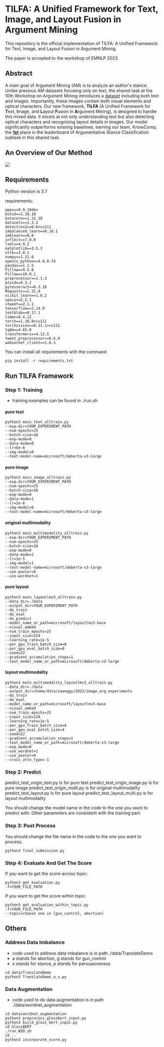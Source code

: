 # TILFA: A Unified Framework for Text, Image, and Layout Fusion in Argument Mining

This repository is the official implementation of TILFA: A Unified Framework for Text, Image, and Layout Fusion in Argument Mining.

The paper is accepted to the workshop of EMNLP 2023.

## Abstract

A main goal of Argument Mining (AM) is to analyze an author's stance. 
Unlike previous AM datasets focusing only on text, 
the shared task at the 10th Workshop on Argument Mining 
introduces a [dataset](https://aclanthology.org/2022.argmining-1.1.pdf) including both text and images. 
Importantly, these images contain both visual elements 
and optical characters. Our new framework, **TILFA** 
(A Unified Framework for **T**ext, **I**mage, and **L**ayout **F**usion 
in **A**rgument Mining), is designed to handle this mixed data. It 
excels at not only understanding text but also detecting optical 
characters and recognizing layout details in images.
Our model significantly outperforms existing baselines, 
earning our team, KnowComp, the [**1st**](https://imagearg.github.io/) place in the leaderboard
of Argumentative Stance Classification subtask in this shared task.


## An Overview of Our Method

 ![](./method_figure.png)

## Requirements

Python version is 3.7

requirements:
```
apex==0.9.10dev
boto3==1.28.10
botocore==1.31.10
datasets==2.3.2
detectron2==0.6+cu111
imbalanced_learn==0.10.1
imblearn==0.0
inflect==7.0.0
lxml==4.9.2
matplotlib==3.5.3
nltk==3.8.1
numpy==1.21.6
opencv_python==4.8.0.74
pandas==1.1.5
Pillow==9.5.0
Pillow==10.0.1
preprocessor==1.1.3
ptvsd==4.3.2
pytesseract==0.3.10
Requests==2.31.0
scikit_learn==1.0.2
spacy==2.2.1
stweet==2.1.1
tensorflow==2.14.0
textblob==0.17.1
timm==0.4.12
torch==1.10.0+cu111
torchvision==0.11.1+cu111
tqdm==4.65.0
transformers==4.12.5
tweet_preprocessor==0.6.0
websocket_client==1.6.3
```

You can install all requirements with the command
```
pip install -r requirements.txt
```

## Run TILFA Framework

### Step 1: Training
- training examples can be found in ./run.sh
#### pure text
```angular2html
python3 main_text_alltrain.py 
--exp-dir=YOUR_EXPERIMENT_PATH
--num-epochs=25 
--batch-size=16 
--exp-mode=0 
--data-mode=0 
--lr=5e-6 
--img-model=0 
--text-model-name=microsoft/deberta-v3-large
```

#### pure image
```angular2html
python3 main_image_alltrain.py 
--exp-dir=YOUR_EXPERIMENT_PATH
--num-epochs=25 
--batch-size=16 
--exp-mode=0 
--data-mode=1 
--lr=1e-6 
--img-model=0 
--text-model-name=microsoft/deberta-v3-large
```

#### original multimodality
```angular2html
python3 main_multimodality_alltrain.py 
--exp-dir=YOUR_EXPERIMENT_PATH
--num-epochs=25 
--batch-size=16 
--exp-mode=0 
--data-mode=2 
--lr=1e-5 
--img-model=1 
--text-model-name=microsoft/deberta-v3-large 
--use-pooler=0 
--use-wordnet=1
```

#### pure layout
```angular2html
python3 main_layoutlmv3_alltrain.py 
--data_dir=./data 
--output_dir=YOUR_EXPERIMENT_PATH 
--do_train 
--do_eval 
--do_predict 
--model_name_or_path=microsoft/layoutlmv3-base 
--visual_embed 
--num_train_epochs=25 
--input_size=224 
--learning_rate=1e-5 
--per_gpu_train_batch_size=8 
--per_gpu_eval_batch_size=8 
--seed=22 
--gradient_accumulation_steps=1 
--text_model_name_or_path=microsoft/deberta-v3-large
```

#### layout multimodality
```angular2html
python3 main_multimodality_layoutlmv3_alltrain.py 
--data_dir=./data 
--output_dir=/home/data/zwanggy/2023/image_arg_experiments 
--do_train 
--do_eval 
--model_name_or_path=microsoft/layoutlmv3-base 
--visual_embed 
--num_train_epochs=25 
--input_size=224 
--learning_rate=1e-5 
--per_gpu_train_batch_size=4 
--per_gpu_eval_batch_size=4 
--seed=22  
--gradient_accumulation_steps=1 
--text_model_name_or_path=microsoft/deberta-v3-large 
--exp_mode=0  
--use_wordnet=1 
--use_pooler=0 
--cross_attn_type=-1
```

### Step 2: Predict
predict_test_origin_text.py is for pure text
predict_test_origin_image.py is for pure image
predict_test_origin_multi.py is for original multimodality
predict_test_layout.py is for pure layout
predict_test_layout_multi.py is for layout multimodality

You should change the model name in the code to the one you want to predict with.
Other parameters are consistent with the training part.

### Step 3: Post Process

You should change the file name in the code to the one you want to process.
```angular2html
python3 final_submission.py
```

### Step 4: Evaluate And Get The Score

If you want to get the score across topic:
```angular2html
python3 get_evaluation.py
-f=YOUR_FILE_PATH
```

If you want to get the score within topic:
```angular2html
python3 get_evaluation_within_topic.py
-f=YOUR_FILE_PATH
--topic=choose one in [gun_control, abortion]
```

## Others

### Address Data Imbalance
- code used to address data imbalance is in path ./data/TranslateDemo 
- a stands for abortion, g stands for gun_control
- s stands for stance, p stands for persuasiveness

```angular2html
cd data/TranslateDemo
python3 TranslateDemo_a_s.py
```

### Data Augmentation
- code used to do data augmentation is in path ./data/wordnet_augmentation

```angular2html
cd data/wordnet_augmentation
python3 preprocess_glossbert_input.py
python3 build_gloss_bert_input.py
cd GlossBERT
./run_WSD.sh
cd ..
python3 incorporate_score.py
```
